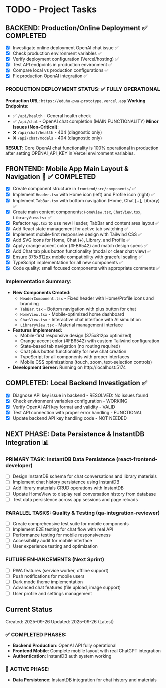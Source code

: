 # TODO - Project Tasks

## BACKEND: Production/Online Deployment ✅ COMPLETED
- [x] Investigate online deployment OpenAI chat issue ✅
- [x] Check production environment variables ✅
- [x] Verify deployment configuration (Vercel/hosting) ✅
- [x] Test API endpoints in production environment ✅
- [x] Compare local vs production configurations ✅
- [x] Fix production OpenAI integration ✅

### PRODUCTION DEPLOYMENT STATUS: ✅ FULLY OPERATIONAL
**Production URL**: `https://eduhu-pwa-prototype.vercel.app`
**Working Endpoints**:
- ✅ `/api/health` - General health check
- ✅ `/api/chat` - OpenAI chat completion (MAIN FUNCTIONALITY)
**Minor Issues (Non-Critical)**:
- ❌ `/api/chat/health` - 404 (diagnostic only)
- ❌ `/api/chat/models` - 404 (diagnostic only)

**RESULT**: Core OpenAI chat functionality is 100% operational in production after setting OPENAI_API_KEY in Vercel environment variables.

## FRONTEND: Mobile App Main Layout & Navigation 📱 ✅ COMPLETED
- [x] Create component structure in `frontend/src/components/` ✅
- [x] Implement `Header.tsx` with Home icon (left) and Profile icon (right) ✅
- [x] Implement `TabBar.tsx` with bottom navigation (Home, Chat [+], Library) ✅
- [x] Create main content components: `HomeView.tsx`, `ChatView.tsx`, `LibraryView.tsx` ✅
- [x] Refactor `App.tsx` to use new Header, TabBar and content area layout ✅
- [x] Add React state management for active tab switching ✅
- [x] Implement mobile-first responsive design with Tailwind CSS ✅
- [x] Add SVG icons for Home, Chat (+), Library, and Profile ✅
- [x] Apply orange accent color (#FB6542) and match design specs ✅
- [x] Add Chat tab plus button functionality (modal or clear chat view) ✅
- [x] Ensure 375x812px mobile compatibility with graceful scaling ✅
- [x] TypeScript implementation for all new components ✅
- [x] Code quality: small focused components with appropriate comments ✅

### Implementation Summary:
- **New Components Created:**
  - `HeaderComponent.tsx` - Fixed header with Home/Profile icons and branding
  - `TabBar.tsx` - Bottom navigation with plus button for chat
  - `HomeView.tsx` - Mobile-optimized home dashboard
  - `ChatView.tsx` - Interactive chat interface with AI simulation
  - `LibraryView.tsx` - Material management interface
- **Features Implemented:**
  - Mobile-first responsive design (375x812px optimized)
  - Orange accent color (#FB6542) with custom Tailwind configuration
  - State-based tab navigation (no routing required)
  - Chat plus button functionality for new chat creation
  - TypeScript for all components with proper interfaces
  - Mobile CSS optimizations (touch, zoom, text-selection controls)
- **Development Server:** Running on http://localhost:5174

## COMPLETED: Local Backend Investigation ✅
- [x] Diagnose API key issue in backend - RESOLVED: No issues found
- [x] Check environment variables configuration - WORKING
- [x] Verify OpenAI API key format and validity - VALID
- [x] Test API connection with proper error handling - FUNCTIONAL
- [x] Update backend API key handling code - NOT NEEDED

## NEXT PHASE: Data Persistence & InstantDB Integration 📊

### PRIMARY TASK: InstantDB Data Persistence (react-frontend-developer)
- [ ] Design InstantDB schema for chat conversations and library materials
- [ ] Implement chat history persistence using InstantDB
- [ ] Add library materials CRUD operations with InstantDB
- [ ] Update HomeView to display real conversation history from database
- [ ] Test data persistence across app sessions and page reloads

### PARALLEL TASKS: Quality & Testing (qa-integration-reviewer)
- [ ] Create comprehensive test suite for mobile components
- [ ] Implement E2E testing for chat flow with real API
- [ ] Performance testing for mobile responsiveness
- [ ] Accessibility audit for mobile interface
- [ ] User experience testing and optimization

### FUTURE ENHANCEMENTS (Next Sprint)
- [ ] PWA features (service worker, offline support)
- [ ] Push notifications for mobile users
- [ ] Dark mode theme implementation
- [ ] Advanced chat features (file upload, image support)
- [ ] User profile and settings management

## Current Status
Created: 2025-09-26
Updated: 2025-09-26 (Latest)

### ✅ COMPLETED PHASES:
- **Backend Production**: OpenAI API fully operational
- **Frontend Mobile**: Complete mobile layout with real ChatGPT integration
- **Authentication**: InstantDB auth system working

### 🔄 ACTIVE PHASE:
- **Data Persistence**: InstantDB integration for chat history and materials